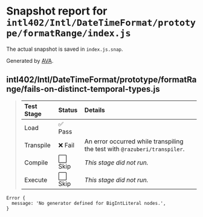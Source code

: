 # Snapshot report for `intl402/Intl/DateTimeFormat/prototype/formatRange/index.js`

The actual snapshot is saved in `index.js.snap`.

Generated by [AVA](https://avajs.dev).

## intl402/Intl/DateTimeFormat/prototype/formatRange/fails-on-distinct-temporal-types.js

> | Test Stage | Status | Details |
> | :-- | :-- | :-- |
> | Load | ✅ Pass |  |
> | Transpile | ❌ Fail | An error occurred while transpiling the test with `@razuberi/transpiler`. |
> | Compile | ⬜ Skip | *This stage did not run.* |
> | Execute | ⬜ Skip | *This stage did not run.* |

    Error {
      message: 'No generator defined for BigIntLiteral nodes.',
    }
